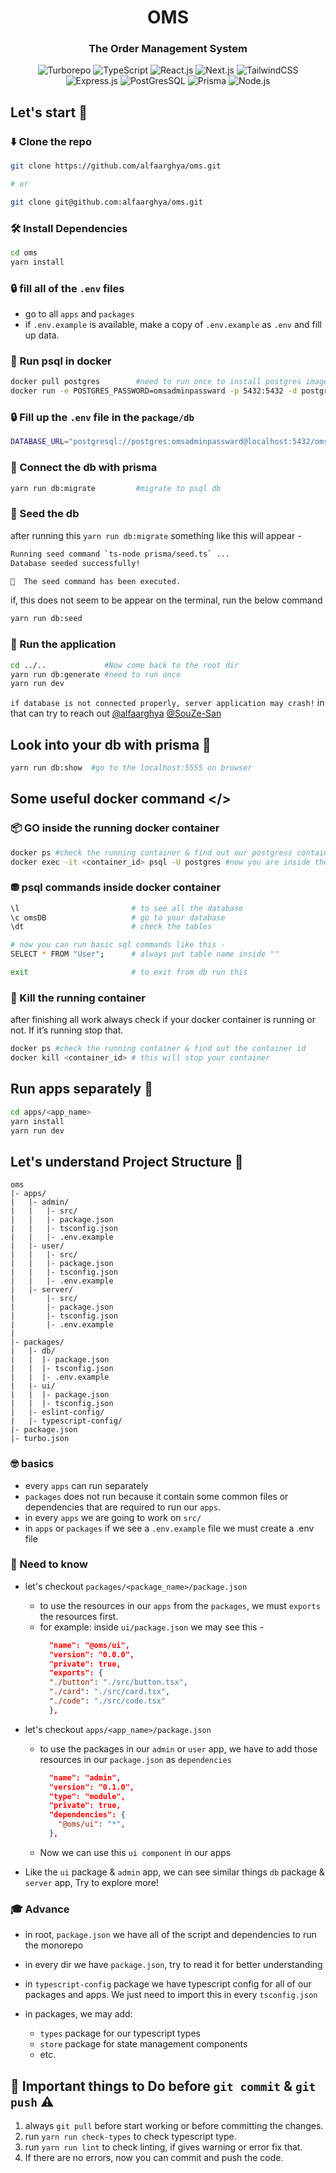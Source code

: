 <div align="center">

# OMS

### The Order Management System

![Turborepo](https://img.shields.io/badge/Turborepo-%2320232a.svg?style=for-the-badge&logo=Turborepo&logoColor=%EF4444)
![TypeScript](https://img.shields.io/badge/typetscript-%2320232a.svg?style=for-the-badge&logo=typescript&logoColor=%fff)
![React.js](https://img.shields.io/badge/React.js-%2320232a?style=for-the-badge&logo=react&logoColor=316192)
![Next.js](https://img.shields.io/badge/Next.js-%2320232a?style=for-the-badge&logo=next.js&logoColor=white)
![TailwindCSS](https://img.shields.io/badge/TailwindCSS-%2320232a?style=for-the-badge&logo=tailwindCSS&logoColor=316192)
![Express.js](https://img.shields.io/badge/express-%2320232a.svg?style=for-the-badge&logo=express&logoColor=%23F7DF1E)
![PostGresSQL](https://img.shields.io/badge/PostgreSQL-%2320232a.svg?style=for-the-badge&logo=postgresql&logoColor=%316192)
![Prisma](https://img.shields.io/badge/Prisma-%2320232a.svg?style=for-the-badge&logo=prisma&logoColor=white)
![Node.js](https://img.shields.io/badge/Node.js-%2320232a?style=for-the-badge&logo=node.js&logoColor=43853D)

 </div>

## Let's start 🏃

### ⬇️ Clone the repo

```bash
git clone https://github.com/alfaarghya/oms.git

# or

git clone git@github.com:alfaarghya/oms.git

```

### 🛠️ Install Dependencies

```bash
cd oms
yarn install
```

### 🔒 fill all of the `.env` files

- go to all `apps` and `packages`
- if `.env.example` is available, make a copy of `.env.example` as `.env` and fill up data.

### 🐳 Run psql in docker

```bash
docker pull postgres        #need to run once to install postgres image
docker run -e POSTGRES_PASSWORD=omsadminpassward -p 5432:5432 -d postgres
```

### 🔒 Fill up the `.env` file in the `package/db`

```bash
DATABASE_URL="postgresql://postgres:omsadminpassward@localhost:5432/omsDB?schema=public"
```

### 🔗 Connect the db with prisma

```bash
yarn run db:migrate         #migrate to psql db
```

### 🌱 Seed the db

after running this `yarn run db:migrate` something like this will appear -

```bash
Running seed command `ts-node prisma/seed.ts` ...
Database seeded successfully!

🌱  The seed command has been executed.
```

if, this does not seem to be appear on the terminal, run the below command

```bash
yarn run db:seed
```

### 🏃 Run the application

```bash
cd ../..             #Now come back to the root dir
yarn run db:generate #need to run once
yarn run dev
```

`if database is not connected properly, server application may crash!` in that can try to reach out [@alfaarghya](https://www.github.com/alfaarghya) [@SouZe-San](https://github.com/SouZe-San)

## Look into your db with prisma 👀

```bash
yarn run db:show  #go to the localhost:5555 on browser
```

## Some useful docker command </>

### 📦 GO inside the running docker container

```bash
docker ps #check the running container & find out our postgress container id
docker exec -it <container_id> psql -U postgres #now you are inside the psql db
```

### ⛃ psql commands inside docker container

```bash
\l                         # to see all the database
\c omsDB                   # go to your database
\dt                        # check the tables

# now you can run basic sql commands like this -
SELECT * FROM "User";      # always put table name inside ""

exit                       # to exit from db run this
```

### 🔪 Kill the running container

after finishing all work always check if your docker container is running or not. If it’s running stop that.

```bash
docker ps #check the running container & find out the container id
docker kill <container_id> # this will stop your container
```

## Run apps separately 🏃

```bash
cd apps/<app_name>
yarn install
yarn run dev
```

## Let's understand Project Structure 🧬

```
oms
|- apps/
|   |- admin/
|   |   |- src/
|   |   |- package.json
|   |   |- tsconfig.json
|   |   |- .env.example
|   |- user/
|   |   |- src/
|   |   |- package.json
|   |   |- tsconfig.json
|   |   |- .env.example
|   |- server/
|       |- src/
|       |- package.json
|       |- tsconfig.json
|       |- .env.example
|
|- packages/
|   |- db/
|   |  |- package.json
|   |  |- tsconfig.json
|   |  |- .env.example
|   |- ui/
|   |  |- package.json
|   |  |- tsconfig.json
|   |- eslint-config/
|   |- typescript-config/
|- package.json
|- turbo.json

```

### 🤓 basics

- every `apps` can run separately
- `packages` does not run because it contain some common files or dependencies that are required to run our `apps`.
- in every `apps` we are going to work on `src/`
- in `apps` or `packages` if we see a `.env.example` file we must create a .env file

### 🧐 Need to know

- let's checkout `packages/<package_name>/package.json`

  - to use the resources in our `apps` from the `packages`, we must `exports` the resources first.
  - for example: inside `ui/package.json` we may see this -
    ```json
      "name": "@oms/ui",
      "version": "0.0.0",
      "private": true,
      "exports": {
      "./button": "./src/button.tsx",
      "./card": "./src/card.tsx",
      "./code": "./src/code.tsx"
      },
    ```

- let's checkout `apps/<app_name>/package.json`
  - to use the packages in our `admin` or `user` app, we have to add those resources in our `package.json` as `dependencies`
    ```json
      "name": "admin",
      "version": "0.1.0",
      "type": "module",
      "private": true,
      "dependencies": {
        "@oms/ui": "*",
      },
    ```
  - Now we can use this `ui component` in our apps
- Like the `ui` package & `admin` app, we can see similar things `db` package & `server` app, Try to explore more!

### 🎓 Advance

- in root, `package.json` we have all of the script and dependencies to run the monorepo
- in every dir we have `package.json`, try to read it for better understanding
- in `typescript-config` package we have typescript config for all of our packages and apps. We just need to import this in every `tsconfig.json`
- in packages, we may add:

  - `types` package for our typescript types
  - `store` package for state management components
  - etc.

## 📌 Important things to Do before `git commit` & `git push` ⚠️

1. always `git pull` before start working or before committing the changes.
2. run `yarn run check-types` to check typescript type.
3. run `yarn run lint` to check linting, if gives warning or error fix that.
4. If there are no errors, now you can commit and push the code.
